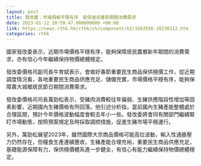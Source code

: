 ```yaml
---
layout: post
title: 發改委：市場價格平穩有序　能保居民春節期間消費需求
date: 2023-01-12 10:59:47.000000000 +08:00
link: https://news.rthk.hk/rthk/ch/component/k2/1683556-20230112.htm
categories: rthk
---
```


國家發改委表示，近期市場價格平穩有序，能夠保障居民農曆新年期間的消費需求，亦有信心今年繼續保持物價總體穩定。

發改委價格司副司長牛育斌表示，會做好春節重要民生商品保供穩價工作，從近期調度情況看，各地重要民生商品供應充足、儲備充實，市場價格平穩有序，能夠保障廣大城鄉居民節日期間消費需求。

發改委價格司司長萬勁松表示，受豬肉消費較往年偏弱、生豬供應階段性增加等因素影響，近期國內生豬價格有所回落。他引述分析指，當前國內生豬產能整體處於合理區間，預計今年價格波動幅度會較去年小一些。發改委將會同有關部門繼續緊盯市場動態，按照預案規定及時採取調控措施，促進生豬市場平穩運行。

另外，萬勁松展望2023年，雖然國際大宗商品價格可能高位波動，輸入性通脹壓力仍然存在，但糧食生產連續豐收，生豬產能合理充裕，重要民生商品供應充足，基礎能源保障有力，保供穩價體系進一步健全，有信心有能力繼續保持物價總體穩定。

